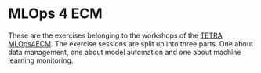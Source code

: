 # MLOps 4 ECM
These are the exercises belonging to the workshops of the [TETRA MLOps4ECM](https://mlops4ecm.be/).
The exercise sessions are split up into three parts. One about data management, one about model automation and one about machine learning monitoring.
